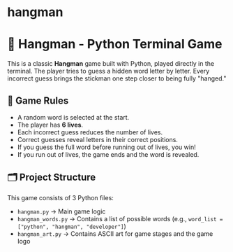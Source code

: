 # hangman
# 🎯 Hangman - Python Terminal Game

This is a classic **Hangman** game built with Python, played directly in the terminal. The player tries to guess a hidden word letter by letter. Every incorrect guess brings the stickman one step closer to being fully "hanged."

## 🧠 Game Rules

- A random word is selected at the start.
- The player has **6 lives**.
- Each incorrect guess reduces the number of lives.
- Correct guesses reveal letters in their correct positions.
- If you guess the full word before running out of lives, you win!
- If you run out of lives, the game ends and the word is revealed.

## 🗂️ Project Structure

This game consists of 3 Python files:

- `hangman.py` → Main game logic
- `hangman_words.py` → Contains a list of possible words (e.g., `word_list = ["python", "hangman", "developer"]`)
- `hangman_art.py` → Contains ASCII art for game stages and the game logo



